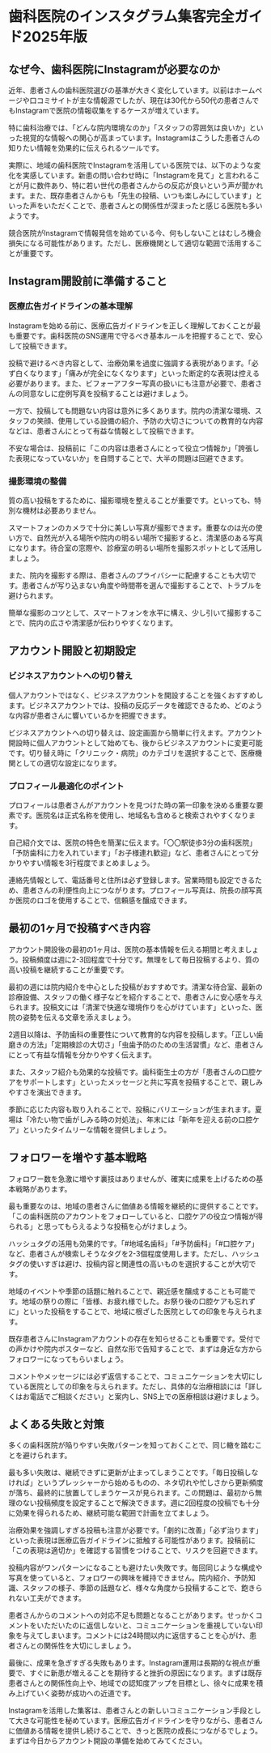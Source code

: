 # 歯科医院のインスタグラム集客完全ガイド2025年版

## なぜ今、歯科医院にInstagramが必要なのか

近年、患者さんの歯科医院選びの基準が大きく変化しています。以前はホームページや口コミサイトが主な情報源でしたが、現在は30代から50代の患者さんでもInstagramで医院の情報収集をするケースが増えています。

特に歯科治療では、「どんな院内環境なのか」「スタッフの雰囲気は良いか」といった視覚的な情報への関心が高まっています。Instagramはこうした患者さんの知りたい情報を効果的に伝えられるツールです。

実際に、地域の歯科医院でInstagramを活用している医院では、以下のような変化を実感しています。新患の問い合わせ時に「Instagramを見て」と言われることが月に数件あり、特に若い世代の患者さんからの反応が良いという声が聞かれます。また、既存患者さんからも「先生の投稿、いつも楽しみにしています」といった声をいただくことで、患者さんとの関係性が深まったと感じる医院も多いようです。

競合医院がInstagramで情報発信を始めている今、何もしないことはむしろ機会損失になる可能性があります。ただし、医療機関として適切な範囲で活用することが重要です。

## Instagram開設前に準備すること

### 医療広告ガイドラインの基本理解

Instagramを始める前に、医療広告ガイドラインを正しく理解しておくことが最も重要です。歯科医院のSNS運用で守るべき基本ルールを把握することで、安心して投稿できます。

投稿で避けるべき内容として、治療効果を過度に強調する表現があります。「必ず白くなります」「痛みが完全になくなります」といった断定的な表現は控える必要があります。また、ビフォーアフター写真の扱いにも注意が必要で、患者さんの同意なしに症例写真を投稿することは避けましょう。

一方で、投稿しても問題ない内容は意外に多くあります。院内の清潔な環境、スタッフの笑顔、使用している設備の紹介、予防の大切さについての教育的な内容などは、患者さんにとって有益な情報として投稿できます。

不安な場合は、投稿前に「この内容は患者さんにとって役立つ情報か」「誇張した表現になっていないか」を自問することで、大半の問題は回避できます。

### 撮影環境の整備

質の高い投稿をするために、撮影環境を整えることが重要です。といっても、特別な機材は必要ありません。

スマートフォンのカメラで十分に美しい写真が撮影できます。重要なのは光の使い方で、自然光が入る場所や院内の明るい場所で撮影すると、清潔感のある写真になります。待合室の窓際や、診療室の明るい場所を撮影スポットとして活用しましょう。

また、院内を撮影する際は、患者さんのプライバシーに配慮することも大切です。患者さんが写り込まない角度や時間帯を選んで撮影することで、トラブルを避けられます。

簡単な撮影のコツとして、スマートフォンを水平に構え、少し引いて撮影することで、院内の広さや清潔感が伝わりやすくなります。

## アカウント開設と初期設定

### ビジネスアカウントへの切り替え

個人アカウントではなく、ビジネスアカウントを開設することを強くおすすめします。ビジネスアカウントでは、投稿の反応データを確認できるため、どのような内容が患者さんに響いているかを把握できます。

ビジネスアカウントへの切り替えは、設定画面から簡単に行えます。アカウント開設時に個人アカウントとして始めても、後からビジネスアカウントに変更可能です。切り替え時に「クリニック・病院」のカテゴリを選択することで、医療機関としての適切な設定になります。

### プロフィール最適化のポイント

プロフィールは患者さんがアカウントを見つけた時の第一印象を決める重要な要素です。医院名は正式名称を使用し、地域名も含めると検索されやすくなります。

自己紹介文では、医院の特色を簡潔に伝えます。「〇〇駅徒歩3分の歯科医院」「予防歯科に力を入れています」「お子様連れ歓迎」など、患者さんにとって分かりやすい情報を3行程度でまとめましょう。

連絡先情報として、電話番号と住所は必ず登録します。営業時間も設定できるため、患者さんの利便性向上につながります。プロフィール写真は、院長の顔写真か医院のロゴを使用することで、信頼感を醸成できます。

## 最初の1ヶ月で投稿すべき内容

アカウント開設後の最初の1ヶ月は、医院の基本情報を伝える期間と考えましょう。投稿頻度は週に2-3回程度で十分です。無理をして毎日投稿するより、質の高い投稿を継続することが重要です。

最初の週には院内紹介を中心とした投稿がおすすめです。清潔な待合室、最新の診療設備、スタッフの働く様子などを紹介することで、患者さんに安心感を与えられます。投稿文には「清潔で快適な環境作りを心がけています」といった、医院の姿勢を伝える文章を添えましょう。

2週目以降は、予防歯科の重要性について教育的な内容を投稿します。「正しい歯磨きの方法」「定期検診の大切さ」「虫歯予防のための生活習慣」など、患者さんにとって有益な情報を分かりやすく伝えます。

また、スタッフ紹介も効果的な投稿です。歯科衛生士の方が「患者さんの口腔ケアをサポートします」といったメッセージと共に写真を投稿することで、親しみやすさを演出できます。

季節に応じた内容も取り入れることで、投稿にバリエーションが生まれます。夏場は「冷たい物で歯がしみる時の対処法」、年末には「新年を迎える前の口腔ケア」といったタイムリーな情報を提供しましょう。

## フォロワーを増やす基本戦略

フォロワー数を急激に増やす裏技はありませんが、確実に成果を上げるための基本戦略があります。

最も重要なのは、地域の患者さんに価値ある情報を継続的に提供することです。「この歯科医院のアカウントをフォローしていると、口腔ケアの役立つ情報が得られる」と思ってもらえるような投稿を心がけましょう。

ハッシュタグの活用も効果的です。「#地域名歯科」「#予防歯科」「#口腔ケア」など、患者さんが検索しそうなタグを2-3個程度使用します。ただし、ハッシュタグの使いすぎは避け、投稿内容と関連性の高いものを選択することが大切です。

地域のイベントや季節の話題に触れることで、親近感を醸成することも可能です。地域の祭りの際に「皆様、お疲れ様でした。お祭り後の口腔ケアも忘れずに」といった投稿をすることで、地域に根ざした医院としての印象を与えられます。

既存患者さんにInstagramアカウントの存在を知らせることも重要です。受付での声かけや院内ポスターなど、自然な形で告知することで、まずは身近な方からフォロワーになってもらいましょう。

コメントやメッセージには必ず返信することで、コミュニケーションを大切にしている医院としての印象を与えられます。ただし、具体的な治療相談には「詳しくはお電話でご相談ください」と案内し、SNS上での医療相談は避けましょう。

## よくある失敗と対策

多くの歯科医院が陥りやすい失敗パターンを知っておくことで、同じ轍を踏むことを避けられます。

最も多い失敗は、継続できずに更新が止まってしまうことです。「毎日投稿しなければ」というプレッシャーから始めるものの、ネタ切れや忙しさから更新頻度が落ち、最終的に放置してしまうケースが見られます。この問題は、最初から無理のない投稿頻度を設定することで解決できます。週に2回程度の投稿でも十分に効果を得られるため、継続可能な範囲で計画を立てましょう。

治療効果を強調しすぎる投稿も注意が必要です。「劇的に改善」「必ず治ります」といった表現は医療広告ガイドラインに抵触する可能性があります。投稿前に「この表現は適切か」を確認する習慣をつけることで、リスクを回避できます。

投稿内容がワンパターンになることも避けたい失敗です。毎回同じような構成や写真を使っていると、フォロワーの興味を維持できません。院内紹介、予防知識、スタッフの様子、季節の話題など、様々な角度から投稿することで、飽きられない工夫ができます。

患者さんからのコメントへの対応不足も問題となることがあります。せっかくコメントをいただいたのに返信しないと、コミュニケーションを重視していない印象を与えてしまいます。コメントには24時間以内に返信することを心がけ、患者さんとの関係性を大切にしましょう。

最後に、成果を急ぎすぎる失敗もあります。Instagram運用は長期的な視点が重要で、すぐに新患が増えることを期待すると挫折の原因になります。まずは既存患者さんとの関係性向上や、地域での認知度アップを目標とし、徐々に成果を積み上げていく姿勢が成功への近道です。

Instagramを活用した集客は、患者さんとの新しいコミュニケーション手段として大きな可能性を秘めています。医療広告ガイドラインを守りながら、患者さんに価値ある情報を提供し続けることで、きっと医院の成長につながるでしょう。まずは今日からアカウント開設の準備を始めてみてください。